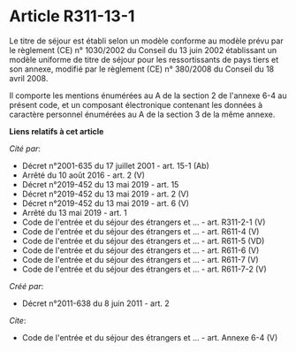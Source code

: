 # Article R311-13-1

Le titre de séjour est établi selon un modèle conforme au modèle prévu par le règlement (CE) n° 1030/2002 du Conseil du 13
juin 2002 établissant un modèle uniforme de titre de séjour pour les ressortissants de pays tiers et son annexe, modifié par
le règlement (CE) n° 380/2008 du Conseil du 18 avril 2008. 

Il comporte les mentions énumérées au A de la section 2 de l'annexe 6-4 au présent code, et un composant électronique
contenant les données à caractère personnel énumérées au A de la section 3 de la même annexe.

**Liens relatifs à cet article**

_Cité par_:

  - Décret n°2001-635 du 17 juillet 2001 - art. 15-1 (Ab)
  - Arrêté du 10 août 2016 - art. 2 (V)
  - Décret n°2019-452 du 13 mai 2019 - art. 15
  - Décret n°2019-452 du 13 mai 2019 - art. 2 (V)
  - Décret n°2019-452 du 13 mai 2019 - art. 6 (V)
  - Arrêté du 13 mai 2019 - art. 1
  - Code de l'entrée et du séjour des étrangers et ... - art. R311-2-1 (V)
  - Code de l'entrée et du séjour des étrangers et ... - art. R611-4 (V)
  - Code de l'entrée et du séjour des étrangers et ... - art. R611-5 (VD)
  - Code de l'entrée et du séjour des étrangers et ... - art. R611-6 (V)
  - Code de l'entrée et du séjour des étrangers et ... - art. R611-7 (V)
  - Code de l'entrée et du séjour des étrangers et ... - art. R611-7-2 (V)

_Créé par_:

  - Décret n°2011-638 du 8 juin 2011 - art. 2

_Cite_:

  - Code de l'entrée et du séjour des étrangers et ... - art. Annexe 6-4 (V)
